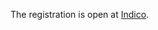 <!--
.. title: Registration
.. slug: registration
.. date: 2025-06-02
.. type: text
-->

The registration is open at
[Indico](https://indico3.mpi-magdeburg.mpg.de/event/51/).
